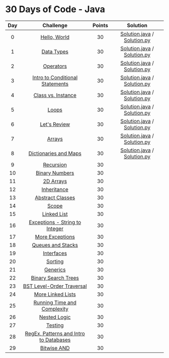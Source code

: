 # 30 Days of Code - Java
| Day |                                                Challenge                                                | Points |                                                                                   Solution                                                                                  |
|:---:|:-------------------------------------------------------------------------------------------------------:|:------:|:---------------------------------------------------------------------------------------------------------------------------------------------------------------------------:|
|  0  | [Hello, World](https://www.hackerrank.com/challenges/30-hello-world)                                    |   30   | [Solution.java](https://github.com/TAMMoura/HackerRank/blob/main/30%20Days%20of%20Code/Day%2000%20-%20Hello%2C%20World/Solution.java) / [Solution.py](https://github.com/TAMMoura/HackerRank/blob/main/30%20Days%20of%20Code/Day%2000%20-%20Hello%2C%20World/Solution.py)                                  		|
|  1  | [Data Types](https://www.hackerrank.com/challenges/30-data-types)                                       |   30   | [Solution.java](https://github.com/TAMMoura/HackerRank/blob/main/30%20Days%20of%20Code/Day%2001%20-%20Data%20Types/Solution.java) / [Solution.py](https://github.com/TAMMoura/HackerRank/blob/main/30%20Days%20of%20Code/Day%2001%20-%20Data%20Types/Solution.py)                                        		|
|  2  | [Operators](https://www.hackerrank.com/challenges/30-operators)                                         |   30   | [Solution.java](https://github.com/TAMMoura/HackerRank/blob/main/30%20Days%20of%20Code/Day%2002%20-%20Operators/Solution.java) / [Solution.py](https://github.com/TAMMoura/HackerRank/blob/main/30%20Days%20of%20Code/Day%2002%20-%20Operators/Solution.py)                              				|
|  3  | [Intro to Conditional Statements](https://www.hackerrank.com/challenges/30-conditional-statements)      |   30   | [Solution.java](https://github.com/TAMMoura/HackerRank/blob/main/30%20Days%20of%20Code/Day%2003%20-%20Intro%20to%20Conditional%20Statements/Solution.java) / [Solution.py](https://github.com/TAMMoura/HackerRank/blob/main/30%20Days%20of%20Code/Day%2003%20-%20Intro%20to%20Conditional%20Statements/Solution.py)  |
|  4  | [Class vs. Instance](https://www.hackerrank.com/challenges/30-class-vs-instance)                        |   30   | [Solution.java](https://github.com/TAMMoura/HackerRank/blob/main/30%20Days%20of%20Code/Day%2004%20-%20Class%20vs.%20Instance/Solution.java) / [Solution.py](https://github.com/TAMMoura/HackerRank/blob/main/30%20Days%20of%20Code/Day%2004%20-%20Class%20vs.%20Instance/Solution.py)         		        |
|  5  | [Loops](https://www.hackerrank.com/challenges/30-loops)                                                 |   30   | [Solution.java](https://github.com/TAMMoura/HackerRank/blob/main/30%20Days%20of%20Code/Day%2005%20-%20Loops/Solution.java) / [Solution.py](https://github.com/TAMMoura/HackerRank/blob/main/30%20Days%20of%20Code/Day%2005%20-%20Loops/Solution.py)                          				        |
|  6  | [Let's Review](https://www.hackerrank.com/challenges/30-review-loop)                                    |   30   | [Solution.java](https://github.com/TAMMoura/HackerRank/blob/main/30%20Days%20of%20Code/Day%2006%20-%20Let's%20Review/Solution.java) / [Solution.py](https://github.com/TAMMoura/HackerRank/blob/main/30%20Days%20of%20Code/Day%2006%20-%20Let's%20Review/Solution.py)               				        |
|  7  | [Arrays](https://www.hackerrank.com/challenges/30-arrays)                                               |   30   | [Solution.java](https://github.com/TAMMoura/HackerRank/blob/main/30%20Days%20of%20Code/Day%2007%20-%20Arrays/Solution.java) / [Solution.py](https://github.com/TAMMoura/HackerRank/blob/main/30%20Days%20of%20Code/Day%2007%20-%20Arrays/Solution.py)                               					|
|  8  | [Dictionaries and Maps](https://www.hackerrank.com/challenges/30-dictionaries-and-maps)                 |   30   | [Solution.java](https://github.com/TAMMoura/HackerRank/blob/main/30%20Days%20of%20Code/Day%2008%20-%20Dictionaries%20and%20Maps/Solution.java) / [Solution.py](https://github.com/TAMMoura/HackerRank/blob/main/30%20Days%20of%20Code/Day%2008%20-%20Dictionaries%20and%20Maps/Solution.py)            		|
|  9  | [Recursion](https://www.hackerrank.com/challenges/30-recursion)                                         |   30   |                               |
|  10 | [Binary Numbers](https://www.hackerrank.com/challenges/30-binary-numbers)                               |   30   |                    |
|  11 | [2D Arrays](https://www.hackerrank.com/challenges/30-2d-arrays)                                         |   30   |                             |
|  12 | [Inheritance](https://www.hackerrank.com/challenges/30-inheritance)                                     |   30   |                             |
|  13 | [Abstract Classes](https://www.hackerrank.com/challenges/30-abstract-classes)                           |   30   |                   |
|  14 | [Scope](https://www.hackerrank.com/challenges/30-scope)                                                 |   30   |                                   |
|  15 | [Linked List](https://www.hackerrank.com/challenges/30-linked-list)                                     |   30   |                           |
|  16 | [Exceptions - String to Integer](https://www.hackerrank.com/challenges/30-exceptions-string-to-integer) |   30   |  |
|  17 | [More Exceptions](https://www.hackerrank.com/challenges/30-more-exceptions)                             |   30   |                       |
|  18 | [Queues and Stacks](https://www.hackerrank.com/challenges/30-queues-stacks)                             |   30   |                   |
|  19 | [Interfaces](https://www.hackerrank.com/challenges/30-interfaces)                                       |   30   |                              |
|  20 | [Sorting](https://www.hackerrank.com/challenges/30-sorting)                                             |   30   |                               |
|  21 | [Generics](https://www.hackerrank.com/challenges/30-generics)                                           |   30   |                               |
|  22 | [Binary Search Trees](https://www.hackerrank.com/challenges/30-binary-search-trees)                     |   30   |                 |
|  23 | [BST Level-Order Traversal](https://www.hackerrank.com/challenges/30-binary-trees)                      |   30   |           |
|  24 | [More Linked Lists](https://www.hackerrank.com/challenges/30-linked-list-deletion)                      |   30   |                 |
|  25 | [Running Time and Complexity](https://www.hackerrank.com/challenges/30-running-time-and-complexity)     |   30   | |
|  26 | [Nested Logic](https://www.hackerrank.com/challenges/30-nested-logic)                                   |   30   | |
|  27 | [Testing](https://www.hackerrank.com/challenges/30-testing)                                             |   30   | |
|  28 | [RegEx, Patterns and Intro to Databases](https://www.hackerrank.com/challenges/30-regex-patterns)       |   30   | |
|  29 | [Bitwise AND](https://www.hackerrank.com/challenges/30-bitwise-and)                                     |   30   |                                 |
